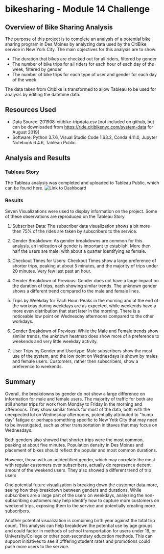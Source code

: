 # bikesharing - Module 14 Challenge

## Overview of Bike Sharing Analysis

The purpose of this project is to complete an analysis of a potential bike sharing program in Des Moines by analyzing data used by the CitiBike service in New York City. The main objectives for this analysis are to show:
- The duration that bikes are checked out for all riders, filtered by gender
- The number of bike trips for all riders for each hour of each day of the week, filtered by gender
- The number of bike trips for each type of user and gender for each day of the week

The data taken from Citibike is transformed to allow Tableau to be used for analysis by editing the datetime data.


## Resources Used
- Data Source: 201908-citibike-tripdata.csv [not included on github, but can be downloaded from https://ride.citibikenyc.com/system-data for August 2019]
- Software: Python 3.7.6, Visual Studio Code 1.63.2, Conda 4.11.0, Jupyter Notebook 6.4.6, Tableau Public

## Analysis and Results

### Tableau Story

The Tableau analysis was completed and uploaded to Tableau Public, which can be found here. 
![Link to Dashboard](https://public.tableau.com/app/profile/abdon6252/viz/NYCCitiBikeModule14AK/Story1)

### Results

Seven Visualizations were used to display information on the project. Some of these observations are reproduced on the Tableau Story.

1. Subscriber Data: The subscriber data visualization shows a bit more then 75% of the rides are taken by subscribers to the service. 

2. Gender Breakdown: As gender breakdowns are common for this analysis, an indication of gender is important to establish. More then half the users are male, with about a quarter identifying as female.

3. Checkout Times for Users: Checkout Times show a large preference of shorter trips, peaking at about 5 minutes, and the majority of trips under 20 minutes. Very few last past an hour.

4. Gender Breakdown of Previous: Gender does not have a large impact on the duration of trips, each showing similar trends. The unknown gender shows a different trend compared to the male and female lines.

5. Trips by Weekday for Each Hour: Peaks in the morning and at the end of the workday during weekdays are as expected, while weekends have a more even distribution that start later in the morning. There is a noticeable low point on Wednesday afternoons compared to the other workdays.

6. Gender Breakdown of Previous: While the Male and Female trends show similar trends, the unknown heatmap does show more of a preference to weekends and very little weekday activity.

7. User Trips by Gender and Usertype: Male subscribers show the most use of the system, and the low point on Wednesdays is shown by males and female users. Customers, rather then subscribers, show a preference to weekends.

## Summary

Overall, the breakdowns by gender do not show a large difference on information for male and female users. The majority of traffic for both are still shorter trips for work from Monday to Friday in the morning and afternoons. They show similar trends for most of the data, both with the unexpected lul on Wednesday afternoons, potentially attributed to "hump day" fatigue or perhaps something specific to New Yotk City that may need to be investigated,  such as other transportation inititaves that may focus on Wednesdays. 

Both genders also showed that shorter trips were the most common, peaking at about five minutes. Population density in Des Moines and placement of bikes should reflect the popular and most common durations.

However, those with an unidentified gender, which may correlate the most with regular customers over subscribers, actually do represent a decent amount of the weekend users. They also showed a different trend of trip users

One potential future visualization is breaking down the customer data more, seeing how they breakdown between genders and durations. While subscribers are a large part of the users on weekdays, analyzing the non-subscribing customers may help identify how to capture more customers on weekend trips, exposing them to the service and potentially creating more subscribers.

Another potential visualization is combining birth year against the total trip count. This analysis can help breakdown the potential use by age groups and could factor in methods of school transportation for users under 18, or University/College or other post-secondary education methods. This can support initiatives to see if offfering student rates and promotions could push more users to the service.